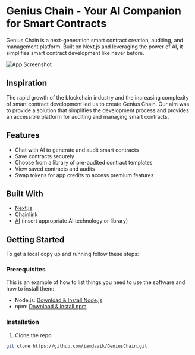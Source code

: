 # Genius Chain - Your AI Companion for Smart Contracts

Genius Chain is a next-generation smart contract creation, auditing, and management platform. Built on Next.js and leveraging the power of AI, it simplifies smart contract development like never before.

![App Screenshot](app-screenshot.jpg) 

## Inspiration

The rapid growth of the blockchain industry and the increasing complexity of smart contract development led us to create Genius Chain. Our aim was to provide a solution that simplifies the development process and provides an accessible platform for auditing and managing smart contracts.

## Features

- Chat with AI to generate and audit smart contracts
- Save contracts securely
- Choose from a library of pre-audited contract templates
- View saved contracts and audits
- Swap tokens for app credits to access premium features

## Built With

- [Next.js](https://nextjs.org/)
- [Chainlink](https://chain.link/)
- [AI](#) (insert appropriate AI technology or library)

## Getting Started

To get a local copy up and running follow these steps:

### Prerequisites

This is an example of how to list things you need to use the software and how to install them:

- Node.js: [Download & Install Node.js](https://nodejs.org/en/download/)
- npm: [Download & Install npm](https://www.npmjs.com/get-npm)

### Installation

1. Clone the repo
```sh
git clone https://github.com/iamdavik/GeniusChain.git

